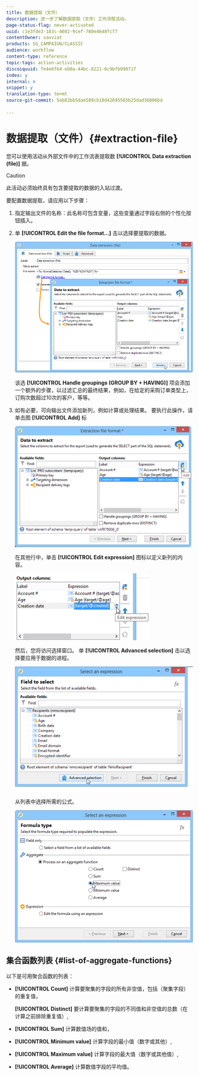 ```yaml
---
title: 数据提取（文件）
description: 进一步了解数据提取（文件）工作流程活动。
page-status-flag: never-activated
uuid: c1e3fde3-183c-4602-9cef-760e4648fcf7
contentOwner: sauviat
products: SG_CAMPAIGN/CLASSIC
audience: workflow
content-type: reference
topic-tags: action-activities
discoiquuid: fe4e6f64-eb0a-44bc-8221-6c9bfb99871f
index: y
internal: n
snippet: y
translation-type: tm+mt
source-git-commit: 5eb82bb5dae589cb18d42695565b25dad36006bd

---
```



# 数据提取（文件）{#extraction-file}

您可以使用活动从外部文件中的工作流表提取数 **[!UICONTROL Data extraction (file)]** 据。

>[!CAUTION]
>
>此活动必须始终具有包含要提取的数据的入站过渡。

要配置数据提取，请应用以下步骤：

1. 指定输出文件的名称：此名称可包含变量，这些变量通过字段右侧的个性化按钮插入。
1. 单 **[!UICONTROL Edit the file format...]** 击以选择要提取的数据。

   ![](assets/s_advuser_extract_file_param.png)

   该选 **[!UICONTROL Handle groupings (GROUP BY + HAVING)]** 项会添加一个额外的步骤，以过滤汇总的最终结果，例如，在给定的采购订单类型上，订购次数超过10次的客户，等等。

1. 如有必要，可向输出文件添加新列，例如计算或处理结果。 要执行此操作，请单击图 **[!UICONTROL Add]** 标

   ![](assets/s_advuser_extract_file_add_col.png)

   在其他行中，单击 **[!UICONTROL Edit expression]** 图标以定义新列的内容。

   ![](assets/s_advuser_extract_file_add_exp.png)

   然后，您将访问选择窗口。 单 **[!UICONTROL Advanced selection]** 击以选择要应用于数据的进程。

   ![](assets/s_advuser_extract_file_advanced_selection.png)

   从列表中选择所需的公式。

   ![](assets/s_advuser_extract_file_agregate_values.png)

## 集合函数列表 {#list-of-aggregate-functions}

以下是可用聚合函数的列表：

* **[!UICONTROL Count]** 计算要聚集的字段的所有非空值，包括（聚集字段）的重复值，

   **[!UICONTROL Distinct]** 要计算要聚集的字段的不同值和非空值的总数（在计算之前排除重复值）,

* **[!UICONTROL Sum]** 计算数值场的值和，
* **[!UICONTROL Minimum value]** 计算字段的最小值（数字或其他）,
* **[!UICONTROL Maximum value]** 计算字段的最大值（数字或其他值）,
* **[!UICONTROL Average]** 计算数值字段的平均值。

